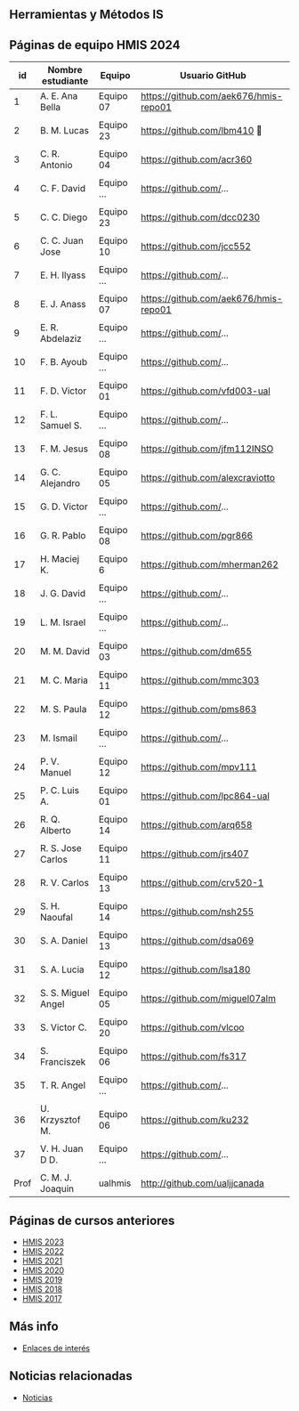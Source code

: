 ## Herramientas y Métodos IS

## Páginas de equipo HMIS 2024

| id | Nombre estudiante | Equipo | Usuario GitHub |
|----|--------------------|--------|----------------| 
1	|	A. E. Ana Bella	|	Equipo 07	|	https://github.com/aek676/hmis-repo01  	| | | | |
| | | | |
2	|	B. M. Lucas	|	Equipo 23	|	https://github.com/lbm410  🚬	| | | | |
| | | | |
3	|	C. R. Antonio	|	Equipo 04	|	https://github.com/acr360 	| | | | |
| | | | |
4	|	C. F. David	|	Equipo …	|	https://github.com/...  	| | | | |
| | | | |
5	|	C. C. Diego	|	Equipo 23	|	https://github.com/dcc0230  	| | | | |
| | | | |
6	|	C. C. Juan Jose	|	Equipo 10	|	https://github.com/jcc552  	| | | | |
| | | | |
7	|	E. H. Ilyass	|	Equipo …	|	https://github.com/...  	| | | | |
| | | | |
8	|	E. J. Anass	|	Equipo 07	|	https://github.com/aek676/hmis-repo01  	| | | | |
| | | | |
9	|	E. R. Abdelaziz	|	Equipo …	|	https://github.com/...  	| | | | |
| | | | |
10	|	F. B. Ayoub	|	Equipo …	|	https://github.com/...  	| | | | |
| | | | |
11	|	F. D. Victor	|	Equipo 01	|	https://github.com/vfd003-ual  	| | | | |
| | | | |
12	|	F. L. Samuel S.	|	Equipo …	|	https://github.com/...  	| | | | |
| | | | |
13	|	F. M. Jesus	|	Equipo 08	|	https://github.com/jfm112INSO  	| | | | |
| | | | |
14	|	G. C. Alejandro	|	Equipo 05	  |     https://github.com/alexcraviotto 	| | | | |
| | | | |
15	|	G. D. Victor	|	Equipo …	|	https://github.com/...  	| | | | |
| | | | |
16	|	G. R. Pablo	|	Equipo 08	|	https://github.com/pgr866  	| | | | |
| | | | |
17	|	H. Maciej K.	|	Equipo 6	|	https://github.com/mherman262  	| | | | |
| | | | |
18	|	J. G. David	|	Equipo …	|	https://github.com/...  	| | | | |
| | | | |
19	|	L. M. Israel	|	Equipo …	|	https://github.com/...  	| | | | |
| | | | |
20	|	M. M. David	|	Equipo 03	|	https://github.com/dm655  	| | | | |
| | | | |
21	|	M. C. Maria	|	Equipo 11	|	https://github.com/mmc303  	| | | | |
| | | | |
22	|	M. S. Paula	|	Equipo 12	|	https://github.com/pms863  	| | | | |
| | | | |
23	|	M. Ismail	|	Equipo …	|	https://github.com/...  	| | | | |
| | | | |
24	|	P. V. Manuel	|	Equipo 12	|	https://github.com/mpv111  	| | | | |
| | | | |
25	|	P. C. Luis A.	|	Equipo 01	|	https://github.com/lpc864-ual  	| | | | |
| | | | |
26	|	R. Q. Alberto	|	Equipo 14	|	https://github.com/arq658  	| | | | |
| | | | |
27	|	R. S. Jose Carlos	|	Equipo 11	|	https://github.com/jrs407  	| | | | |
| | | | |
28	|	R. V. Carlos	|	Equipo 13	|	https://github.com/crv520-1  	| | | | |
| | | | |
29	|	S. H. Naoufal	|	Equipo 14	|	https://github.com/nsh255  	| | | | |
| | | | |
30	|	S. A. Daniel	|	Equipo 13	|	https://github.com/dsa069  	| | | | |
| | | | |
31	|	S. A. Lucia	|	Equipo 12	|	https://github.com/lsa180  	| | | | |
| | | | |
32	|	S. S. Miguel Angel	|	Equipo 05	| https://github.com/miguel07alm 	| | | | |
| | | | |
33	|	S. Victor C.	|	Equipo 20	|	https://github.com/vlcoo  	| | | | |
| | | | |
34	|	S. Franciszek	|	Equipo 06	|	https://github.com/fs317  	| | | | |
| | | | |
35	|	T. R. Angel	|	Equipo …	|	https://github.com/...  	| | | | |
| | | | |
36	|	U. Krzysztof M.	|	Equipo 06	|	https://github.com/ku232  	| | | | |
| | | | |
37	|	V. H. Juan D D.	|	Equipo …	|	https://github.com/...  	| | | | |
| | | | |
Prof | C. M. J. Joaquin | ualhmis | http://github.com/ualjjcanada  | | | | |


## Páginas de cursos anteriores
* [HMIS 2023](index2023.md)
* [HMIS 2022](index2022.md)
* [HMIS 2021](index2021.md)
* [HMIS 2020](index2020.md)
* [HMIS 2019](index2019.md)
* [HMIS 2018](index2018.md)
* [HMIS 2017](index2017.md)

## Más info
* [Enlaces de interés](enlaces.md)


## Noticias relacionadas
* [Noticias](noticias.md)
